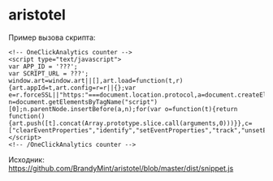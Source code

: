# aristotel


Пример вызова скрипта:

```
<!-- OneClickAnalytics counter -->
<script type="text/javascript">
var APP_ID = '???';
var SCRIPT_URL = ???';
window.art=window.art||[],art.load=function(t,r){art.appId=t,art.config=r=r||{};var e=r.forceSSL||"https:"===document.location.protocol,a=document.createElement("script");a.type="text/javascript",a.async=!0,a.src=SCRIPT_URL;var n=document.getElementsByTagName("script")[0];n.parentNode.insertBefore(a,n);for(var o=function(t){return function(){art.push([t].concat(Array.prototype.slice.call(arguments,0)))}},c=["clearEventProperties","identify","setEventProperties","track","unsetEventProperty"],s=0;s<c.length;s++)art[c[s]]=o(c[s])},art.load(APP_ID);
</script>
<!-- /OneClickAnalytics counter -->
```


Исходник: https://github.com/BrandyMint/aristotel/blob/master/dist/snippet.js
